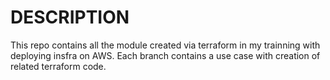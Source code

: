 # DESCRIPTION

This repo contains all the module created via terraform in my trainning with deploying insfra on AWS. 
Each branch contains a use case with creation of related terraform code.
